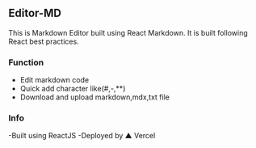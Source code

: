 ## Editor-MD
 This is Markdown Editor built using React Markdown. It is built following React best practices.

### Function
- Edit markdown code
- Quick add character like(#,-,**)
- Download and upload markdown,mdx,txt file



### Info
-Built using ReactJS
-Deployed by ▲ Vercel
